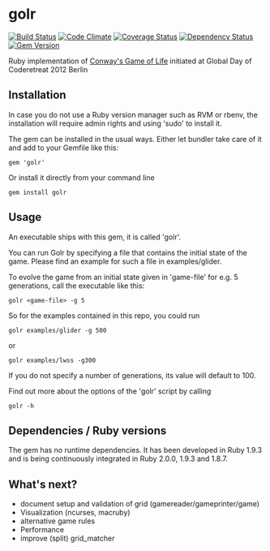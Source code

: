golr
====

[![Build Status](https://travis-ci.org/mkrogemann/golr.png)](https://travis-ci.org/mkrogemann/golr)
[![Code Climate](https://codeclimate.com/github/mkrogemann/golr.png)](https://codeclimate.com/github/mkrogemann/golr)
[![Coverage Status](https://coveralls.io/repos/mkrogemann/golr/badge.png?branch=master)](https://coveralls.io/r/mkrogemann/golr)
[![Dependency Status](https://gemnasium.com/mkrogemann/golr.png)](https://gemnasium.com/mkrogemann/golr)
[![Gem Version](https://badge.fury.io/rb/golr.png)](http://badge.fury.io/rb/golr)

Ruby implementation of [Conway's Game of Life](http://en.wikipedia.org/wiki/Conway%27s_Game_of_Life) initiated at Global Day of Coderetreat 2012 Berlin

Installation
------------

In case you do not use a Ruby version manager such as RVM or rbenv, the installation will require admin rights and using 'sudo' to install it.

The gem can be installed in the usual ways. Either let bundler take care of it and add to your Gemfile like this:

    gem 'golr'

Or install it directly from your command line

    gem install golr

Usage
-----

An executable ships with this gem, it is called 'golr'.

You can run Golr by specifying a file that contains the initial state of the game. Please find an example for such a file in examples/glider.

To evolve the game from an initial state given in 'game-file' for e.g. 5 generations, call the executable like this:

    golr <game-file> -g 5

So for the examples contained in this repo, you could run

    golr examples/glider -g 500

or

    golr examples/lwss -g300

If you do not specify a number of generations, its value will default to 100.

Find out more about the options of the 'golr' script by calling

    golr -h


Dependencies / Ruby versions
----------------------------

The gem has no runtime dependencies. It has been developed in Ruby 1.9.3 and is being continuously integrated in Ruby 2.0.0, 1.9.3 and 1.8.7.

What's next?
------------

- document setup and validation of grid (gamereader/gameprinter/game)
- Visualization (ncurses, macruby)
- alternative game rules
- Performance
- improve (split) grid_matcher

